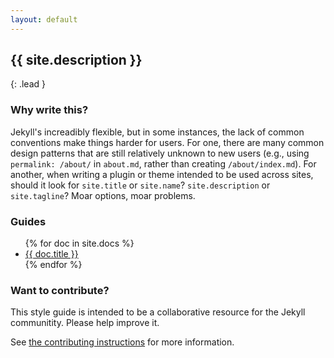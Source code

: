 ```yaml
---
layout: default
---
```


## {{ site.description }}
{: .lead }

### Why write this?

Jekyll's increadibly flexible, but in some instances, the lack of common conventions make things harder for users. For one, there are many common design patterns that are still relatively unknown to new users (e.g., using `permalink: /about/` in `about.md`, rather than creating `/about/index.md`). For another, when writing a plugin or theme intended to be used across sites, should it look for `site.title` or `site.name`? `site.description` or `site.tagline`? Moar options, moar problems.

### Guides

<ul>
{% for doc in site.docs %}
  <li><a href="{{ doc.url | prepend: site.github.url }}">{{ doc.title }}</a></li>
{% endfor %}
</ul>

### Want to contribute?

This style guide is intended to be a collaborative resource for the Jekyll communitity. Please help improve it.

See [the contributing instructions](contributing) for more information.

